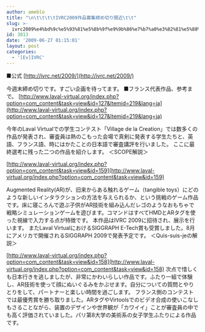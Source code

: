 ```yaml
---
author: ameblo
title: "\n\t\t\t\tIVRC2009作品募集締め切り間近\t\t"
slug: >-
  ivrc2009%e4%bd%9c%e5%93%81%e5%8b%9f%e9%9b%86%e7%b7%a0%e3%82%81%e5%88%87%e3%82%8a%e9%96%93%e8%bf%91
id: 3813
date: '2009-06-27 01:15:01'
layout: post
categories:
  - '[Ev]IVRC'
---
```


■公式 [http://ivrc.net/2009/](http://ivrc.net/2009/)

今週末締め切りです。すごい企画を待ってます。 ■フランス代表作品、参考まで。 [http://www.laval-virtual.org/index.php?option=com_content&task=view&id=127&Itemid=219&lang=ja](http://www.laval-virtual.org/index.php?option=com_content&task=view&id=127&Itemid=219&lang=ja)

今年のLaval Virtualでの学生コンテスト「Village de la Creation」では数多くの作品が発表され、審査員は熱のこもった会場で真剣に発表する学生たちと、英語、フランス語、時にはかたことの日本語で審査講評を行いました。 ここに最終選考に残った二つの作品を紹介します。 ＜SCOPE解説＞

[http://www.laval-virtual.org/index.php?option=com_content&task=view&id=159](http://www.laval-virtual.org/index.php?option=com_content&task=view&id=159)

Augmented Reality(AR)が、旧来からある触れるゲーム（tangible toys）にどのような新しいインタラクションの方法を与えられるか、という挑戦のゲーム作品です。床に寝ころんで遊ぶ子供がAR技術を組み込んだレゴのようなおもちゃで戦略シミュレーションゲームを遊びます。コマンドはすべてHMDとARタグを使った視線で入力する点が特徴です。 本作品はIVRC 2009に招待され、展示を行います。 またLaval VirtualにおけるSIGGRAPH E-Tech賞も受賞しました。8月にアメリカで開催されるSIGGRAPH 2009で発表予定です。 ＜Quis-suis-jeの解説＞

[http://www.laval-virtual.org/index.php?option=com_content&task=view&id=158](http://www.laval-virtual.org/index.php?option=com_content&task=view&id=158) 次点で惜しくも日本行きを逃しましたが、非常にかわいらしい作品です。ふたり一組で体験し、AR技術を使って顔にぬいぐるみをかぶせます。自分についての質問とやりとりをして、パートナーと楽しい時間を過ごします。 フランス側のコンテストでは最優秀賞を勝ち取りました。ARタグやVirtoolsでのビデオ合成の使いこなしもさることながら、装置のデザインや世界観が「カワイイ」ことが審査員の中でも高く評価されていました。パリ第8大学の美術系の女子学生ふたりによる作品です。